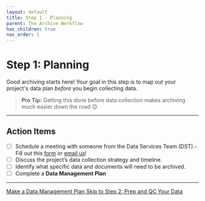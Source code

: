 ```yaml
---
layout: default
title: Step 1 - Planning
parent: The Archive Workflow
has_children: true
nav_order: 1
---
```


# Step 1: Planning

Good archiving starts here! Your goal in this step is to map out your project's data plan *before* you begin collecting data.

> **Pro Tip:** Getting this done before data collection makes archiving much easier down the road 😊

---

## Action Items

- [ ] Schedule a meeting with someone from the Data Services Team (DST).- Fill out this [form](https://docs.google.com/forms/d/1gZIRLKOWRlLCdC-N8bZfzaPaut7TsZkJkWX7ycyalIc/viewform?edit_requested=true) or [email us](mailto:nmfs.pic.credinfo@noaa.gov?subject=Data%20Archiving%20Question)!
- [ ] Discuss the project’s data collection strategy and timeline.
- [ ] Identify what specific data and documents will need to be archived.
- [ ] Complete a **Data Management Plan**

---
<a href="{{ '/docs/Step-1-Planning/Data-Management-Plan.html' | relative_url }}" class="btn btn-custom fs-6 mb-4 mb-md-0">
  Make a Data Management Plan
</a> <a href="{{ '/docs/Step-2-Prep-and-QC-Your-Data.html' | relative_url }}" class="btn btn-custom fs-6 mb-4 mb-md-0">
  Skip to Step 2: Prep and QC Your Data
</a>
